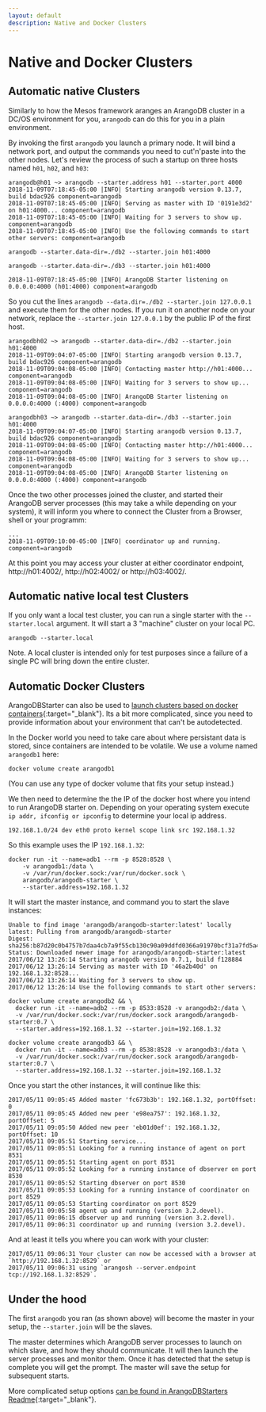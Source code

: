 ```yaml
---
layout: default
description: Native and Docker Clusters
---
```

Native and Docker Clusters
==========================

Automatic native Clusters
-------------------------
Similarly to how the Mesos framework aranges an ArangoDB cluster in a
DC/OS environment for you, `arangodb` can do this for you in a plain
environment.

By invoking the first `arangodb` you launch a primary node. It will
bind a network port, and output the commands you need to cut'n'paste
into the other nodes. Let's review the process of such a startup on
three hosts named `h01`, `h02`, and `h03`: 

    arangodb@h01 ~> arangodb --starter.address h01 --starter.port 4000
    2018-11-09T07:18:45-05:00 |INFO| Starting arangodb version 0.13.7, build bdac926 component=arangodb
    2018-11-09T07:18:45-05:00 |INFO| Serving as master with ID '0191e3d2' on h01:4000... component=arangodb
    2018-11-09T07:18:45-05:00 |INFO| Waiting for 3 servers to show up. component=arangodb
    2018-11-09T07:18:45-05:00 |INFO| Use the following commands to start other servers: component=arangodb

    arangodb --starter.data-dir=./db2 --starter.join h01:4000

    arangodb --starter.data-dir=./db3 --starter.join h01:4000

    2018-11-09T07:18:45-05:00 |INFO| ArangoDB Starter listening on 0.0.0.0:4000 (h01:4000) component=arangodb

So you cut the lines `arangodb --data.dir=./db2 --starter.join
127.0.0.1` and execute them for the other nodes. If you run it on
another node on your network, replace the `--starter.join 127.0.0.1`
by the public IP of the first host. 

    arangodbh02 ~> arangodb --starter.data-dir=./db2 --starter.join h01:4000
    2018-11-09T09:04:07-05:00 |INFO| Starting arangodb version 0.13.7, build bdac926 component=arangodb
    2018-11-09T09:04:08-05:00 |INFO| Contacting master http://h01:4000... component=arangodb
    2018-11-09T09:04:08-05:00 |INFO| Waiting for 3 servers to show up... component=arangodb
    2018-11-09T09:04:08-05:00 |INFO| ArangoDB Starter listening on 0.0.0.0:4000 (:4000) component=arangodb

    arangodbh03 ~> arangodb --starter.data-dir=./db3 --starter.join h01:4000
    2018-11-09T09:04:07-05:00 |INFO| Starting arangodb version 0.13.7, build bdac926 component=arangodb
    2018-11-09T09:04:08-05:00 |INFO| Contacting master http://h01:4000... component=arangodb
    2018-11-09T09:04:08-05:00 |INFO| Waiting for 3 servers to show up... component=arangodb
    2018-11-09T09:04:08-05:00 |INFO| ArangoDB Starter listening on 0.0.0.0:4000 (:4000) component=arangodb

Once the two other processes joined the cluster, and started their ArangoDB server processes (this may take a while depending on your system), it will inform you where to connect the Cluster from a Browser, shell or your programm:

    ...
    2018-11-09T09:10:00-05:00 |INFO| coordinator up and running. component=arangodb

At this point you may access your cluster at either coordinator
endpoint, http://h01:4002/, http://h02:4002/ or http://h03:4002/.

Automatic native local test Clusters
------------------------------------

If you only want a local test cluster, you can run a single starter with the `--starter.local` argument.
It will start a 3 "machine" cluster on your local PC.

```
arangodb --starter.local
```

Note. A local cluster is intended only for test purposes since a failure of 
a single PC will bring down the entire cluster.

Automatic Docker Clusters
-------------------------
ArangoDBStarter can also be used to [launch clusters based on docker containers](https://github.com/arangodb-helper/arangodb#running-in-docker){:target="_blank"}.
Its a bit more complicated, since you need to provide information about your environment that can't be autodetected.

In the Docker world you need to take care about where persistant data is stored, since containers are intended to be volatile. We use a volume named `arangodb1` here: 

    docker volume create arangodb1

(You can use any type of docker volume that fits your setup instead.)

We then need to determine the the IP of the docker host where you
intend to run ArangoDB starter on. Depending on your operating system
execute `ip addr, ifconfig or ipconfig` to determine your local ip
address. 

    192.168.1.0/24 dev eth0 proto kernel scope link src 192.168.1.32

So this example uses the IP `192.168.1.32`:

    docker run -it --name=adb1 --rm -p 8528:8528 \
        -v arangodb1:/data \
        -v /var/run/docker.sock:/var/run/docker.sock \
        arangodb/arangodb-starter \
        --starter.address=192.168.1.32

It will start the master instance, and command you to start the slave instances:

    Unable to find image 'arangodb/arangodb-starter:latest' locally
    latest: Pulling from arangodb/arangodb-starter
    Digest: sha256:b87d20c0b4757b7daa4cb7a9f55cb130c90a09ddfd0366a91970bcf31a7fd5a4
    Status: Downloaded newer image for arangodb/arangodb-starter:latest
    2017/06/12 13:26:14 Starting arangodb version 0.7.1, build f128884
    2017/06/12 13:26:14 Serving as master with ID '46a2b40d' on 192.168.1.32:8528...
    2017/06/12 13:26:14 Waiting for 3 servers to show up.
    2017/06/12 13:26:14 Use the following commands to start other servers:

    docker volume create arangodb2 && \
      docker run -it --name=adb2 --rm -p 8533:8528 -v arangodb2:/data \
      -v /var/run/docker.sock:/var/run/docker.sock arangodb/arangodb-starter:0.7 \
      --starter.address=192.168.1.32 --starter.join=192.168.1.32

    docker volume create arangodb3 && \
      docker run -it --name=adb3 --rm -p 8538:8528 -v arangodb3:/data \
      -v /var/run/docker.sock:/var/run/docker.sock arangodb/arangodb-starter:0.7 \
      --starter.address=192.168.1.32 --starter.join=192.168.1.32

Once you start the other instances, it will continue like this: 

    2017/05/11 09:05:45 Added master 'fc673b3b': 192.168.1.32, portOffset: 0
    2017/05/11 09:05:45 Added new peer 'e98ea757': 192.168.1.32, portOffset: 5
    2017/05/11 09:05:50 Added new peer 'eb01d0ef': 192.168.1.32, portOffset: 10
    2017/05/11 09:05:51 Starting service...
    2017/05/11 09:05:51 Looking for a running instance of agent on port 8531
    2017/05/11 09:05:51 Starting agent on port 8531
    2017/05/11 09:05:52 Looking for a running instance of dbserver on port 8530
    2017/05/11 09:05:52 Starting dbserver on port 8530
    2017/05/11 09:05:53 Looking for a running instance of coordinator on port 8529
    2017/05/11 09:05:53 Starting coordinator on port 8529
    2017/05/11 09:05:58 agent up and running (version 3.2.devel).
    2017/05/11 09:06:15 dbserver up and running (version 3.2.devel).
    2017/05/11 09:06:31 coordinator up and running (version 3.2.devel).

And at least it tells you where you can work with your cluster:

    2017/05/11 09:06:31 Your cluster can now be accessed with a browser at `http://192.168.1.32:8529` or
    2017/05/11 09:06:31 using `arangosh --server.endpoint tcp://192.168.1.32:8529`.

Under the hood
--------------
The first `arangodb` you ran (as shown above) will become the master in your setup, the `--starter.join` will be the slaves.

The master determines which ArangoDB server processes to launch on which slave, and how they should communicate. 
It will then launch the server processes and monitor them. Once it has detected that the setup is complete you will get the prompt. The master will save the setup for subsequent starts. 

More complicated setup options [can be found in ArangoDBStarters Readme](https://github.com/arangodb-helper/arangodb#starting-an-arangodb-cluster-the-easy-way){:target="_blank"}. 

